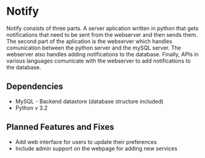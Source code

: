 Notify
=============

Notify consists of three parts. A server aplication written in python that gets
notifications that need to be sent from the webserver and then sends them. The 
second part of the aplication is the webserver which handles comunication
between the python server and the mySQL server. The webserver also handles
adding notifications to the database. Finally, APIs in various languages
comunicate with the webserver to add notifications to the database. 


Dependencies
------------
* MySQL - Backend datastore (database structure included)
* Python v 3.2

Planned Features and Fixes
------------
* Add web interface for users to update their preferences
* Include admin support on the webpage for adding new services